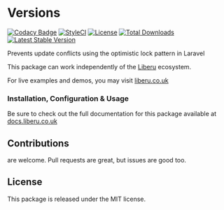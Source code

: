 # Versions

[![Codacy Badge](https://app.codacy.com/project/badge/Grade/d29de6dcf01e4ae6928776f6e03284ef)](https://www.codacy.com/gh/laravel-enso/versions?utm_source=github.com&amp;utm_medium=referral&amp;utm_content=laravel-enso/versions&amp;utm_campaign=Badge_Grade) 
[![StyleCI](https://github.styleci.io/repos/134861936/shield?branch=master)](https://github.styleci.io/repos/134861936)
[![License](https://poser.pugx.org/laravel-enso/versions/license)](https://packagist.org/packages/laravel-enso/versions)
[![Total Downloads](https://poser.pugx.org/laravel-enso/versions/downloads)](https://packagist.org/packages/laravel-enso/versions)
[![Latest Stable Version](https://poser.pugx.org/laravel-enso/versions/version)](https://packagist.org/packages/laravel-enso/versions)

Prevents update conflicts using the optimistic lock pattern in Laravel

This package can work independently of the [Liberu](https://github.com/laravel-enso/Liberu) ecosystem.

For live examples and demos, you may visit [liberu.co.uk](https://www.liberu.co.uk)

### Installation, Configuration & Usage

Be sure to check out the full documentation for this package available at [docs.liberu.co.uk](https://docs.liberu.co.uk/backend/versions.html)

## Contributions

are welcome. Pull requests are great, but issues are good too.

## License

This package is released under the MIT license.
